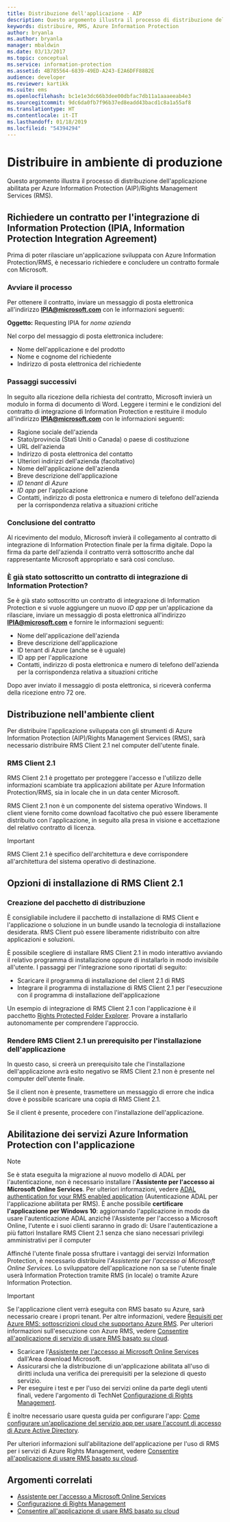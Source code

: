```yaml
---
title: Distribuzione dell'applicazione - AIP
description: Questo argomento illustra il processo di distribuzione dell'applicazione
keywords: distribuire, RMS, Azure Information Protection
author: bryanla
ms.author: bryanla
manager: mbaldwin
ms.date: 03/13/2017
ms.topic: conceptual
ms.service: information-protection
ms.assetid: 4B785564-6839-49ED-A243-E2A6DFF88B2E
audience: developer
ms.reviewer: kartikk
ms.suite: ems
ms.openlocfilehash: bc1e1e3dc66b3dee00dbfac7db11a1aaaeeab4e3
ms.sourcegitcommit: 9dc6da0fb7f96b37ed8eadd43bacd1c8a1a55af8
ms.translationtype: HT
ms.contentlocale: it-IT
ms.lasthandoff: 01/18/2019
ms.locfileid: "54394294"
---
```

# <a name="deploy-into-production"></a>Distribuire in ambiente di produzione

Questo argomento illustra il processo di distribuzione dell'applicazione abilitata per Azure Information Protection (AIP)/Rights Management Services (RMS).

## <a name="request-an-information-protection-integration-agreement-ipia"></a>Richiedere un contratto per l'integrazione di Information Protection (IPIA, Information Protection Integration Agreement)
Prima di poter rilasciare un'applicazione sviluppata con Azure Information Protection/RMS, è necessario richiedere e concludere un contratto formale con Microsoft.

### <a name="begin-the-process"></a>Avviare il processo
Per ottenere il contratto, inviare un messaggio di posta elettronica all'indirizzo <strong>IPIA@microsoft.com</strong> con le informazioni seguenti:

**Oggetto:** Requesting IPIA for *nome azienda*

Nel corpo del messaggio di posta elettronica includere:
- Nome dell'applicazione e del prodotto
- Nome e cognome del richiedente
- Indirizzo di posta elettronica del richiedente

### <a name="next-steps"></a>Passaggi successivi
In seguito alla ricezione della richiesta del contratto, Microsoft invierà un modulo in forma di documento di Word.
Leggere i termini e le condizioni del contratto di integrazione di Information Protection e restituire il modulo all'indirizzo <strong>IPIA@microsoft.com</strong> con le informazioni seguenti:
- Ragione sociale dell'azienda
- Stato/provincia (Stati Uniti o Canada) o paese di costituzione
- URL dell'azienda
- Indirizzo di posta elettronica del contatto
- Ulteriori indirizzi dell'azienda (facoltativo)
- Nome dell'applicazione dell'azienda
- Breve descrizione dell'applicazione
- *ID tenant di Azure*
- *ID app* per l'applicazione
- Contatti, indirizzo di posta elettronica e numero di telefono dell'azienda per la corrispondenza relativa a situazioni critiche

### <a name="completing-the-agreement"></a>Conclusione del contratto
Al ricevimento del modulo, Microsoft invierà il collegamento al contratto di integrazione di Information Protection finale per la firma digitale. Dopo la firma da parte dell'azienda il contratto verrà sottoscritto anche dal rappresentante Microsoft appropriato e sarà così concluso.

### <a name="already-have-a-signed-ipia"></a>È già stato sottoscritto un contratto di integrazione di Information Protection?
Se è già stato sottoscritto un contratto di integrazione di Information Protection e si vuole aggiungere un nuovo *ID app* per un'applicazione da rilasciare, inviare un messaggio di posta elettronica all'indirizzo <strong>IPIA@microsoft.com</strong> e fornire le informazioni seguenti:
- Nome dell'applicazione dell'azienda
- Breve descrizione dell'applicazione
- ID tenant di Azure (anche se è uguale)
- ID app per l'applicazione
- Contatti, indirizzo di posta elettronica e numero di telefono dell'azienda per la corrispondenza relativa a situazioni critiche

Dopo aver inviato il messaggio di posta elettronica, si riceverà conferma della ricezione entro 72 ore.

## <a name="deploying-to-the-client-environment"></a>Distribuzione nell'ambiente client

Per distribuire l'applicazione sviluppata con gli strumenti di Azure Information Protection (AIP)/Rights Management Services (RMS), sarà necessario distribuire RMS Client 2.1 nel computer dell'utente finale.

### <a name="rmsclient21"></a>RMS Client 2.1
RMS Client 2.1 è progettato per proteggere l'accesso e l'utilizzo delle informazioni scambiate tra applicazioni abilitate per Azure Information Protection/RMS, sia in locale che in un data center Microsoft.

RMS Client 2.1 non è un componente del sistema operativo Windows. Il client viene fornito come download facoltativo che può essere liberamente distribuito con l'applicazione, in seguito alla presa in visione e accettazione del relativo contratto di licenza.

> [!IMPORTANT]
> RMS Client 2.1 è specifico dell'architettura e deve corrispondere all'architettura del sistema operativo di destinazione.


## <a name="rmsclient21-installation-options"></a>Opzioni di installazione di RMS Client 2.1

### <a name="creating-your-deployment-package"></a>Creazione del pacchetto di distribuzione

È consigliabile includere il pacchetto di installazione di RMS Client e l'applicazione o soluzione in un bundle usando la tecnologia di installazione desiderata. RMS Client può essere liberamente ridistribuito con altre applicazioni e soluzioni.

È possibile scegliere di installare RMS Client 2.1 in modo interattivo avviando il relativo programma di installazione oppure di installarlo in modo invisibile all'utente. I passaggi per l'integrazione sono riportati di seguito:

-   Scaricare il programma di installazione del client 2.1 di RMS
-   Integrare il programma di installazione di RMS Client 2.1 per l'esecuzione con il programma di installazione dell'applicazione

Un esempio di integrazione di RMS Client 2.1 con l'applicazione è il pacchetto [Rights Protected Folder Explorer](https://technet.microsoft.com/library/rights-protected-folder-explorer(v=ws.10).aspx). Provare a installarlo autonomamente per comprendere l'approccio.

### <a name="make-rmsclient21-a-pre-requisite-for-your-application-install"></a>Rendere RMS Client 2.1 un prerequisito per l'installazione dell'applicazione

In questo caso, si creerà un prerequisito tale che l'installazione dell'applicazione avrà esito negativo se RMS Client 2.1 non è presente nel computer dell'utente finale.

Se il client non è presente, trasmettere un messaggio di errore che indica dove è possibile scaricare una copia di RMS Client 2.1.

Se il client è presente, procedere con l'installazione dell'applicazione.

## <a name="enabling-azure-information-protection-services-with-your-application"></a>Abilitazione dei servizi Azure Information Protection con l'applicazione

> [!NOTE]
> Se è stata eseguita la migrazione al nuovo modello di ADAL per l'autenticazione, non è necessario installare l'**Assistente per l'accesso ai Microsoft Online Services**. Per ulteriori informazioni, vedere [ADAL authentication for your RMS enabled application](adal-auth.md) (Autenticazione ADAL per l'applicazione abilitata per RMS).
> È anche possibile **certificare l'applicazione per Windows 10**: aggiornando l'applicazione in modo da usare l'autenticazione ADAL anziché l'Assistente per l'accesso a Microsoft Online, l'utente e i suoi clienti saranno in grado di: Usare l'autenticazione a più fattori Installare RMS Client 2.1 senza che siano necessari privilegi amministrativi per il computer

Affinché l'utente finale possa sfruttare i vantaggi dei servizi Information Protection, è necessario distribuire l'*Assistente per l'accesso ai Microsoft Online Services*. Lo sviluppatore dell'applicazione non sa se l'utente finale userà Information Protection tramite RMS (in locale) o tramite Azure Information Protection.


> [!IMPORTANT]
> Se l'applicazione client verrà eseguita con RMS basato su Azure, sarà necessario creare i propri tenant. Per altre informazioni, vedere [Requisiti per Azure RMS: sottoscrizioni cloud che supportano Azure RMS](../requirements.md).
> Per ulteriori informazioni sull'esecuzione con Azure RMS, vedere [Consentire all'applicazione di servizio di usare RMS basato su cloud](how-to-use-file-api-with-aadrm-cloud.md).

-   Scaricare l'[Assistente per l'accesso ai Microsoft Online Services](https://www.microsoft.com/download/details.aspx?id=28177) dall'Area download Microsoft.
-   Assicurarsi che la distribuzione di un'applicazione abilitata all'uso di diritti includa una verifica dei prerequisiti per la selezione di questo servizio.
-   Per eseguire i test e per l'uso dei servizi online da parte degli utenti finali, vedere l'argomento di TechNet [Configurazione di Rights Management](https://TechNet.Microsoft.Com/library/jj585002.aspx).

È inoltre necessario usare questa guida per configurare l'app: [Come configurare un'applicazione del servizio app per usare l'account di accesso di Azure Active Directory](https://docs.microsoft.com/azure/app-service-mobile/app-service-mobile-how-to-configure-active-directory-authentication).

Per ulteriori informazioni sull'abilitazione dell'applicazione per l'uso di RMS per i servizi di Azure Rights Management, vedere [Consentire all'applicazione di usare RMS basato su cloud](how-to-use-file-api-with-aadrm-cloud.md).

## <a name="related-topics"></a>Argomenti correlati

* [Assistente per l'accesso a Microsoft Online Services](https://www.microsoft.com/download/details.aspx?id=28177)
* [Configurazione di Rights Management](https://TechNet.Microsoft.Com/library/jj585002.aspx)
* [Consentire all'applicazione di usare RMS basato su cloud](how-to-use-file-api-with-aadrm-cloud.md)

